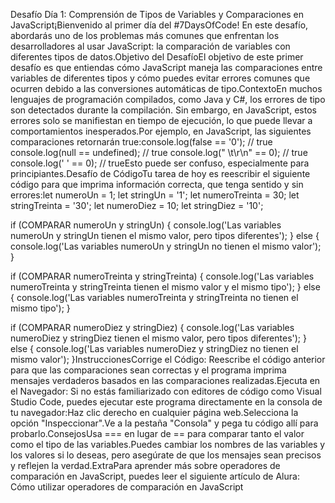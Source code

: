 Desafío Día 1: Comprensión de Tipos de Variables y Comparaciones en JavaScript¡Bienvenido al primer día del #7DaysOfCode! En este desafío, abordarás uno de los problemas más comunes que enfrentan los desarrolladores al usar JavaScript: la comparación de variables con diferentes tipos de datos.Objetivo del DesafíoEl objetivo de este primer desafío es que entiendas cómo JavaScript maneja las comparaciones entre variables de diferentes tipos y cómo puedes evitar errores comunes que ocurren debido a las conversiones automáticas de tipo.ContextoEn muchos lenguajes de programación compilados, como Java y C#, los errores de tipo son detectados durante la compilación. Sin embargo, en JavaScript, estos errores solo se manifiestan en tiempo de ejecución, lo que puede llevar a comportamientos inesperados.Por ejemplo, en JavaScript, las siguientes comparaciones retornarán true:console.log(false == '0'); // true
console.log(null == undefined); // true
console.log(" \t\r\n" == 0); // true
console.log(' ' == 0); // trueEsto puede ser confuso, especialmente para principiantes.Desafío de CódigoTu tarea de hoy es reescribir el siguiente código para que imprima información correcta, que tenga sentido y sin errores:let numeroUn = 1;
let stringUn = '1';
let numeroTreinta = 30;
let stringTreinta = '30';
let numeroDiez = 10;
let stringDiez = '10';

if (COMPARAR numeroUn y stringUn) {
    console.log('Las variables numeroUn y stringUn tienen el mismo valor, pero tipos diferentes');
} else {
    console.log('Las variables numeroUn y stringUn no tienen el mismo valor');
}

if (COMPARAR numeroTreinta y stringTreinta) {
    console.log('Las variables numeroTreinta y stringTreinta tienen el mismo valor y el mismo tipo');
} else {
    console.log('Las variables numeroTreinta y stringTreinta no tienen el mismo tipo');
}

if (COMPARAR numeroDiez y stringDiez) {
    console.log('Las variables numeroDiez y stringDiez tienen el mismo valor, pero tipos diferentes');
} else {
    console.log('Las variables numeroDiez y stringDiez no tienen el mismo valor');
}InstruccionesCorrige el Código: Reescribe el código anterior para que las comparaciones sean correctas y el programa imprima mensajes verdaderos basados en las comparaciones realizadas.Ejecuta en el Navegador: Si no estás familiarizado con editores de código como Visual Studio Code, puedes ejecutar este programa directamente en la consola de tu navegador:Haz clic derecho en cualquier página web.Selecciona la opción "Inspeccionar".Ve a la pestaña "Consola" y pega tu código allí para probarlo.ConsejosUsa === en lugar de == para comparar tanto el valor como el tipo de las variables.Puedes cambiar los nombres de las variables y los valores si lo deseas, pero asegúrate de que los mensajes sean precisos y reflejen la verdad.ExtraPara aprender más sobre operadores de comparación en JavaScript, puedes leer el siguiente artículo de Alura:
Cómo utilizar operadores de comparación en JavaScript
